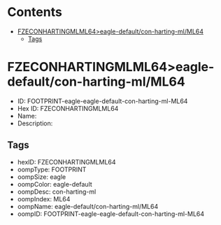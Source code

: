 



Contents
========

* [FZECONHARTINGMLML64>eagle-default/con-harting-ml/ML64](#fzeconhartingmlml64eagle-defaultcon-harting-mlml64)
	* [Tags](#tags)

# FZECONHARTINGMLML64>eagle-default/con-harting-ml/ML64

- ID: FOOTPRINT-eagle-eagle-default-con-harting-ml-ML64
- Hex ID: FZECONHARTINGMLML64
- Name: 
- Description: 

## Tags

- hexID: FZECONHARTINGMLML64
- oompType: FOOTPRINT
- oompSize: eagle
- oompColor: eagle-default
- oompDesc: con-harting-ml
- oompIndex: ML64
- oompName: eagle-default/con-harting-ml/ML64
- oompID: FOOTPRINT-eagle-eagle-default-con-harting-ml-ML64
